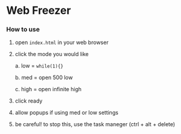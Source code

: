 # Web Freezer

### How to use

1. open `index.html` in your web browser

2. click the mode you would like

	a. low = `while(1){}`

	b. med = open 500 low

	c. high = open infinite high

3. click ready
4. allow popups if using med or low settings
5. be careful! to stop this, use the task maneger (ctrl + alt + delete)
